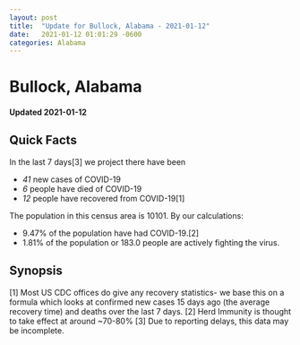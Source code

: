 ```yaml
---
layout: post
title:  "Update for Bullock, Alabama - 2021-01-12"
date:   2021-01-12 01:01:29 -0600
categories: Alabama
---
```


# Bullock, Alabama
#### Updated 2021-01-12

## Quick Facts

In the last 7 days[3] we project there have been
- *41* new cases of COVID-19
- *6* people have died of COVID-19
- *12* people have recovered from COVID-19[1]

The population in this census area is 10101. By our calculations:
- 9.47% of the population have had COVID-19.[2]
- 1.81% of the population or 183.0 people are actively fighting the virus.

## Synopsis




[1] Most US CDC offices do give any recovery statistics- we base this on a formula which looks at confirmed new cases
15 days ago (the average recovery time) and deaths over the last 7 days.
[2] Herd Immunity is thought to take effect at around ~70-80%
[3] Due to reporting delays, this data may be incomplete. 
    